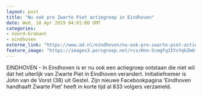 ```yaml
---
layout: post
title: "Nu ook pro Zwarte Piet actiegroep in Eindhoven"
date: Wed, 10 Apr 2019 04:01:00 GMT
categories: 
- noord-brabant 
- eindhoven 
externe_link: "https://www.ad.nl/eindhoven/nu-ook-pro-zwarte-piet-actiegroep-in-eindhoven~ad399adf/"
feature_image: "https://images3.persgroep.net/rcs/Hnn-ScmgFqJIYsYqkZmUfwtxdBU/diocontent/101279269/_fitwidth/400/?appId=21791a8992982cd8da851550a453bd7f&quality=0.7"
---
```


EINDHOVEN - In Eindhoven is er nu ook een actiegroep ontstaan die níet wil dat het uiterlijk van Zwarte Piet in Eindhoven verandert. Initiatiefnemer is John van de Vorst (38) uit Gestel. Zijn nieuwe Facebookpagina ‘Eindhoven handhaaft Zwarte Piet’ heeft in korte tijd al 833 volgers verzameld.
